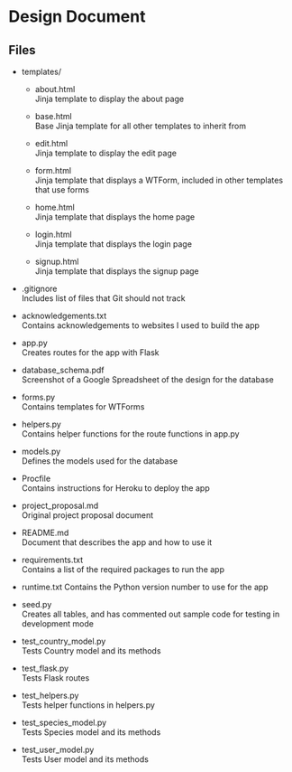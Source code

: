 # Design Document

## Files
* templates/
  * about.html  
    Jinja template to display the about page

  * base.html  
    Base Jinja template for all other templates to inherit from

  * edit.html  
    Jinja template to display the edit page

  * form.html  
    Jinja template that displays a WTForm, included in other templates that
    use forms

  * home.html  
    Jinja template that displays the home page

  * login.html  
    Jinja template that displays the login page

  * signup.html  
    Jinja template that displays the signup page

* .gitignore  
  Includes list of files that Git should not track

* acknowledgements.txt  
  Contains acknowledgements to websites I used to build the app

* app.py  
  Creates routes for the app with Flask

* database_schema.pdf  
  Screenshot of a Google Spreadsheet of the design for the database

* forms.py  
  Contains templates for WTForms

* helpers.py  
  Contains helper functions for the route functions in app.py

* models.py  
  Defines the models used for the database

* Procfile  
  Contains instructions for Heroku to deploy the app

* project_proposal.md  
  Original project proposal document

* README.md  
  Document that describes the app and how to use it

* requirements.txt  
  Contains a list of the required packages to run the app

* runtime.txt
  Contains the Python version number to use for the app

* seed.py  
  Creates all tables, and has commented out sample code for testing in
  development mode

* test_country_model.py  
  Tests Country model and its methods

* test_flask.py  
  Tests Flask routes

* test_helpers.py  
  Tests helper functions in helpers.py

* test_species_model.py  
  Tests Species model and its methods

* test_user_model.py  
  Tests User model and its methods